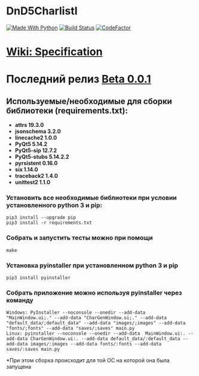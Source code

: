 # DnD5CharlistI
[![Made With Python](https://camo.githubusercontent.com/66bcc473eef72296e18309e55791f886004574cb/68747470733a2f2f696d672e736869656c64732e696f2f62616467652f4d616465253230776974682d507974686f6e2d2532334646443234323f6c6f676f3d707974686f6e266c6f676f436f6c6f723d7768697465)](https://www.python.org/)
[![Build Status](https://travis-ci.org/MangriMen/DnD5CharlistI.svg?branch=master)](https://travis-ci.org/MangriMen/DnD5CharlistI)
[![CodeFactor](https://www.codefactor.io/repository/github/mangrimen/dnd5charlisti/badge/master)](https://www.codefactor.io/repository/github/mangrimen/dnd5charlisti/overview/master)

# [Wiki: Specification](https://github.com/MangriMen/DnD5CharlistI/wiki#specification)

# Последний релиз [Beta 0.0.1](https://github.com/MangriMen/DnD5CharlistI/releases/tag/v0.0.1-beta)

## Используемые/необходимые для сборки библиотеки (requirements.txt):
* **attrs 19.3.0**
* **jsonschema 3.2.0**
* **linecache2 1.0.0**
* **PyQt5 5.14.2**
* **PyQt5-sip 12.7.2**
* **PyQt5-stubs 5.14.2.2**
* **pyrsistent 0.16.0**
* **six 1.14.0**
* **traceback2 1.4.0**
* **unittest2 1.1.0**

### Установить все необходимые библиотеки при условии установленного python 3 и pip:
```
pip3 install --upgrade pip
pip3 install -r requirements.txt
```

### Собрать и запустить тесты можно при помощи
```
make
```

### Установка pyinstaller при установленном python 3 и pip
```
pip3 install pyinstaller
```

### Собрать приложение можно используя pyinstaller через команду
```
Windows: PyInstaller --noconsole --onedir --add-data  "MainWindow.ui;." --add-data "CharGenWindow.ui;." --add-data "default_data/;default_data" --add-data "images/;images" --add-data "fonts/;fonts" --add-data "saves/;saves" main.py
Linux: pyinstaller --noconsole --onedir --add-data  MainWindow.ui:. --add-data CharGenWindow.ui:. --add-data default_data/:default_data --add-data images/:images --add-data fonts/:fonts --add-data saves/:saves main.py
```
*При этом сборка происходит для той ОС на которой она была запущена
